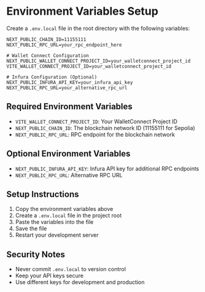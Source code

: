 # Environment Variables Setup

Create a `.env.local` file in the root directory with the following variables:

```env
NEXT_PUBLIC_CHAIN_ID=11155111
NEXT_PUBLIC_RPC_URL=your_rpc_endpoint_here

# Wallet Connect Configuration
NEXT_PUBLIC_WALLET_CONNECT_PROJECT_ID=your_walletconnect_project_id
VITE_WALLET_CONNECT_PROJECT_ID=your_walletconnect_project_id

# Infura Configuration (Optional)
NEXT_PUBLIC_INFURA_API_KEY=your_infura_api_key
NEXT_PUBLIC_RPC_URL=your_alternative_rpc_url
```

## Required Environment Variables

- `VITE_WALLET_CONNECT_PROJECT_ID`: Your WalletConnect Project ID
- `NEXT_PUBLIC_CHAIN_ID`: The blockchain network ID (11155111 for Sepolia)
- `NEXT_PUBLIC_RPC_URL`: RPC endpoint for the blockchain network

## Optional Environment Variables

- `NEXT_PUBLIC_INFURA_API_KEY`: Infura API key for additional RPC endpoints
- `NEXT_PUBLIC_RPC_URL`: Alternative RPC URL

## Setup Instructions

1. Copy the environment variables above
2. Create a `.env.local` file in the project root
3. Paste the variables into the file
4. Save the file
5. Restart your development server

## Security Notes

- Never commit `.env.local` to version control
- Keep your API keys secure
- Use different keys for development and production
